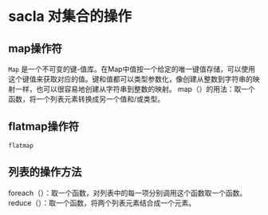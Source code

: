 sacla 对集合的操作
===

map操作符
---
`Map` 是一个不可变的键-值库。在Map中值按一个给定的唯一键值存储，可以使用这个键值来获取对应的值。键和值都可以类型参数化，像创建从整数到字符串的映射一样，也可以很容易地创建从字符串到整数的映射。
map（）的用法：取一个函数，将一个列表元素转换成另一个值和/或类型。

flatmap操作符
--
`flatmap`



列表的操作方法
--
foreach（）：取一个函数，对列表中的每一项分别调用这个函数取一个函数。
reduce（）：取一个函数，将两个列表元素结合成一个元素。
